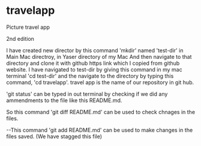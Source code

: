# travelapp
Picture travel app

2nd edition

I have created new director by this command 'mkdir' named 'test-dir' in Main Mac directroy, in Yaser directory of my Mac And then navigate to that directory and clone it with github https link which I copied from github website.
I have navigated to test-dir by giving this command in my mac terminal 'cd test-dir' and the navigate to the directory by typing this command, 'cd travelapp'. travel app is the name of our repository in git hub.

'git status' can be typed in out terminal by checking if we did any ammendments to the file like this README.md.

So this command 'git diff README.md' can be used to check chnages in the files. 

--This command 'git add README.md' can be used to make changes in the files saved. (We have stagged this file) 

